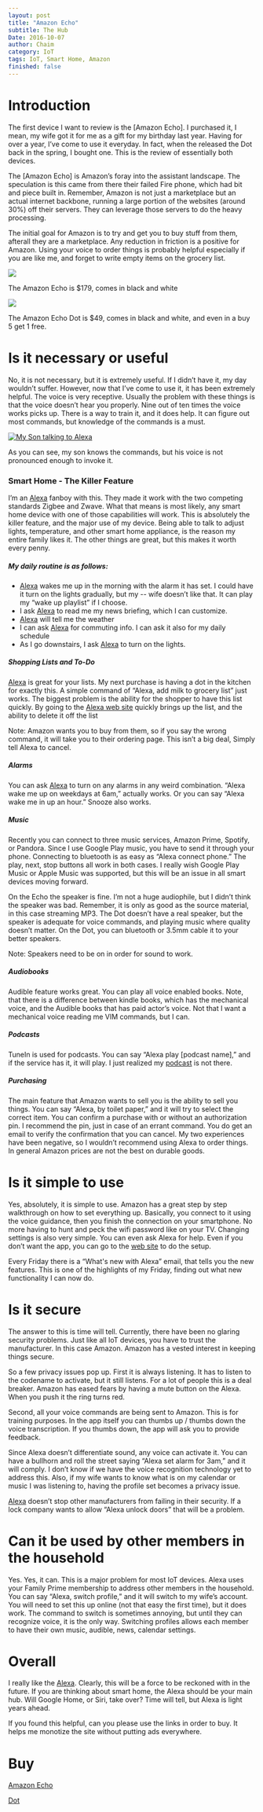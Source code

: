 ```yaml
---
layout: post
title: "Amazon Echo"
subtitle: The Hub
Date: 2016-10-07
author: Chaim
category: IoT
tags: IoT, Smart Home, Amazon
finished: false
---
```

# Introduction
The first device I want to review is the [Amazon Echo]. I purchased it, I mean, my wife got it for me as a gift for my birthday last year. Having for over a year, I’ve come to use it everyday. In fact, when the released the Dot back in the spring, I bought one. This is the review of essentially both devices.

The [Amazon Echo] is Amazon’s foray into the assistant landscape. The speculation is this came from there their failed Fire phone, which had bit and piece built in.  Remember, Amazon is not just a marketplace but an actual internet backbone, running a large portion of the websites (around 30%) off their servers. They can leverage those servers to do the heavy processing.

The initial goal for Amazon is to try and get you to buy stuff from them, afterall they are a marketplace. Any reduction in friction is a positive for Amazon. Using your voice to order things is probably helpful especially if you are like me, and forget to write empty items on the grocery list.


<a href="https://www.amazon.com/gp/offer-listing/B00X4WHP5E/ref=as_li_tl?ie=UTF8&camp=1789&creative=9325&creativeASIN=B00X4WHP5E&linkCode=am2&tag=chaimtime-20&linkId=eb320b72a697f6bafa749738ce2baa5c"><img border="0" src="//ws-na.amazon-adsystem.com/widgets/q?_encoding=UTF8&MarketPlace=US&ASIN=B00X4WHP5E&ServiceVersion=20070822&ID=AsinImage&WS=1&Format=_SL160_&tag=chaimtime-20" ></a><img src="//ir-na.amazon-adsystem.com/e/ir?t=chaimtime-20&l=am2&o=1&a=B00X4WHP5E" width="1" height="1" border="0" alt="" style="border:none !important; margin:0px !important;" />

The Amazon Echo is $179, comes in black and white

<a href="https://www.amazon.com/gp/offer-listing/B01DFKC2SO/ref=as_li_tl?ie=UTF8&camp=1789&creative=9325&creativeASIN=B01DFKC2SO&linkCode=am2&tag=chaimtime-20&linkId=41d25af2c42b693763a851ef35e616ea"><img border="0" src="//ws-na.amazon-adsystem.com/widgets/q?_encoding=UTF8&MarketPlace=US&ASIN=B01DFKC2SO&ServiceVersion=20070822&ID=AsinImage&WS=1&Format=_SL160_&tag=chaimtime-20" ></a><img src="//ir-na.amazon-adsystem.com/e/ir?t=chaimtime-20&l=am2&o=1&a=B01DFKC2SO" width="1" height="1" border="0" alt="" style="border:none !important; margin:0px !important;" />

The Amazon Echo Dot is $49, comes in black and white, and even in a buy 5 get 1 free.


# Is it necessary or useful
No, it is not necessary, but it is extremely useful. If I didn’t have it, my day wouldn’t suffer. However, now that I’ve come to use it, it has been extremely helpful. The voice is very receptive. Usually the problem with these things is that the voice doesn’t hear you properly. Nine out of ten times the voice works picks up. There is a way to train it, and it does help. It can figure out most commands, but knowledge of the commands is a must.

[![My Son talking to Alexa](http://img.youtube.com/vi/m5iPZTEKg4c/0.jpg)](http://www.youtube.com/watch?v=m5iPZTEKg4c)

As you can see, my son knows the commands, but his voice is not pronounced enough to invoke it.

### Smart Home - The Killer Feature
I’m an [Alexa] fanboy with this. They made it work with the two competing standards Zigbee and Zwave. What that means is most likely, any smart home device with one of those capabilities will work. This is absolutely the killer feature, and the major use of my device. Being able to talk to adjust lights, temperature, and other smart home appliance, is the reason my entire family likes it. The other things are great, but this makes it worth every penny.

##### My daily routine is as follows:
- [Alexa] wakes me up in the morning with the alarm it has set. I could have it turn on the lights gradually, but my -- wife doesn’t like that. It can play my “wake up playlist” if I choose.
- I ask [Alexa] to read me my news briefing, which I can customize. 
- [Alexa] will tell me the weather
- I can ask [Alexa] for commuting info. I can ask it also for my daily schedule
- As I go downstairs, I ask [Alexa] to turn on the lights.


##### Shopping Lists and To-Do
[Alexa] is great for your lists. My next purchase is having a dot in the kitchen for exactly this. A simple command of “Alexa, add milk to grocery list” just works. The biggest problem is the ability for the shopper to have this list quickly. By going to the [Alexa web site](https://alexa.amazon.com) quickly brings up the list, and the ability to delete it off the list

Note: Amazon wants you to buy from them, so if you say the wrong command, it will take you to their ordering page. This isn’t a big deal, Simply tell Alexa to cancel.

##### Alarms
You can ask [Alexa] to turn on any alarms in any weird combination. “Alexa wake me up on weekdays at 6am,” actually works. Or you can say “Alexa wake me in up an hour.” Snooze also works.

##### Music
Recently you can connect to three music services, Amazon Prime, Spotify, or Pandora. Since I use Google Play music, you have to send it through your phone. Connecting to bluetooth is as easy as “Alexa connect phone.” The play, next, stop buttons all work in both cases. I really wish Google Play Music or Apple Music was supported, but this will be an issue in all smart devices moving forward.

On the Echo the speaker is fine. I’m not a huge audiophile, but I didn’t think the speaker was bad. Remember, it is only as good as the source material, in this case streaming MP3. The Dot doesn’t have a real speaker, but the speaker is adequate for voice commands, and playing music where quality doesn’t matter. On the Dot, you can bluetooth or 3.5mm cable it to your better speakers.

Note: Speakers need to be on in order for sound to work.

##### Audiobooks
Audible feature works great. You can play all voice enabled books. Note, that there is a difference between kindle books, which has the mechanical voice, and the Audible books that has paid actor’s voice. Not that I want a mechanical voice reading me VIM commands, but I can.

##### Podcasts
TuneIn is used for podcasts. You can say “Alexa play [podcast name],” and if the service has it, it will play. I just realized my [podcast](http://inthirty.net) is not there.

##### Purchasing
The main feature that Amazon wants to sell you is the ability to sell you things. You can say “Alexa, by toilet paper,” and it will try to select the correct item. You can confirm a purchase with or without an authorization pin. I recommend the pin, just in case of an errant command. You do get an email to verify the confirmation that you can cancel. My two experiences have been negative, so I wouldn’t recommend using Alexa to order things. In general Amazon prices are not the best on durable goods.


# Is it simple to use
Yes, absolutely, it is simple to use. Amazon has a great step by step walkthrough on how to set everything up. Basically, you connect to it using the voice guidance, then you finish the connection on your smartphone. No more having to hunt and peck the wifi password like on your TV. Changing settings is also very simple. You can even ask Alexa for help. Even if you don’t want the app, you can go to the [web site](https://alexa.amazon.com) to do the setup.

Every Friday there is a “What's new with Alexa” email, that tells you the new features. This is one of the highlights of my Friday, finding out what new functionality I can now do. 

# Is it secure
The answer to this is time will tell. Currently, there have been no glaring security problems. Just like all IoT devices, you have to trust the manufacturer. In this case Amazon. Amazon has a vested interest in keeping things secure.

So a few privacy issues pop up. First it is always listening. It has to listen to the codename to activate, but it still listens. For a lot of people this is a deal breaker. Amazon has eased fears by having a mute button on the Alexa. When you push it the ring turns red.

Second, all your voice commands are being sent to Amazon. This is for training purposes. In the app itself you can thumbs up / thumbs down the voice transcription. If you thumbs down, the app will ask you to provide feedback.

Since Alexa doesn’t differentiate sound, any voice can activate it. You can have a bullhorn and roll the street saying “Alexa set alarm for 3am,” and it will comply. I don’t know if we have the voice recognition technology yet to address this. Also, if my wife wants to know what is on my calendar or music I was listening to, having the profile set becomes a privacy issue.

[Alexa] doesn’t stop other manufacturers from failing in their security. If a lock company wants to allow “Alexa unlock doors” that will be a problem.

# Can it be used by other members in the household

Yes. Yes, it can. This is a major problem for most IoT devices. Alexa uses your Family Prime membership to address other members in the household. You can say “Alexa, switch profile,” and it will switch to my wife’s account. You will need to set this up online (not that easy the first time), but it does work. The command to switch is sometimes annoying, but until they can recognize voice, it is the only way. Switching profiles allows each member to have their own music, audible, news, calendar settings. 


# Overall

I really like the [Alexa]. Clearly, this will be a force to be reckoned with in the future. If you are thinking about smart home, the Alexa should be your main hub. Will Google Home, or Siri, take over? Time will tell, but Alexa is light years ahead.

If you found this helpful, can you please use the links in order to buy. It helps me monotize the site without putting ads everywhere.

# Buy
[Amazon Echo](http://amzn.to/2dAs1LU)

[Dot](http://amzn.to/2dRYVWf)

[Alexa]: http://amzn.to/2dAs1LU

